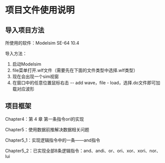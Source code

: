 # 项目文件使用说明

## 导入项目方法

所使用的软件：Modelsim SE-64 10.4

导入方法：

1. 启动Modelsim
2. file菜单打开.wlf文件（需要先在下面的文件类型中选择.wlf类型）
3. 现在会出现一个sim视窗
4. 在窗口中的任意位置鼠标右击 -- add wave，file - load，选择.do文件即可加载对应波形

## 项目框架

Chapter4：第 4 章 第一条指令ori的实现

Chapter5：使用数据前推解决数据相关问题

Chapter5_1：实现逻辑指令中的一条——and指令

Chapter5_2：已实现全部8条逻辑指令：and、andi、or、ori、xor、xori、nor、lui